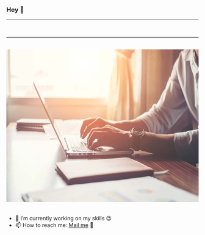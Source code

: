 ### Hey 👋

<hr>
<div align="center">
<a href="https://discord.com/invite/aHXATxBuAh"><img src='https://img.shields.io/badge/Discord-333?logo=discord' alt='' /></a>
<a href="https://open.spotify.com/user/4dacsxdn159mkuupzcpji5h8a?si=48c2b86c310844fd"><img src='https://img.shields.io/badge/Spotify-333?logo=spotify' alt='' /></a>
<a href="https://twitter.com/CautiousNV"><img src='https://img.shields.io/badge/Twitter-333?logo=twitter' alt='' /></a>
</div>
<hr>
<br>
<div align="center">
<img src="https://github.com/MahyarNV/MahyarNV/blob/8b4377c2c701de28e992f90b1d8d60c84af61aed/media/working.jpg" height="400" />
</div>
<br>

- 🔭 I’m currently working on my skills 😉
- 📫 How to reach me: <a href="mailto:mahyarbhz@gmail.com">Mail me</a> 📨
